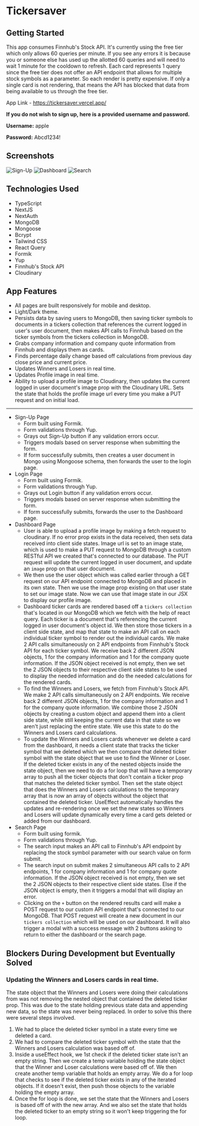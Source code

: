 # Tickersaver

## Getting Started

This app consumes Finnhub's Stock API. It's currently using the free tier which only allows 60 queries per minute. If you see any errors it is because you or someone else has used up the allotted 60 queries and will need to wait 1 minute for the cooldown to refresh. Each card represents 1 query since the free tier does not offer an API endpoint that allows for multiple stock symbols as a parameter. So each render is pretty expensive. If only a single card is not rendering, that means the API has blocked that data from being available to us through the free tier.

App Link - https://tickersaver.vercel.app/

**If you do not wish to sign up, here is a provided username and password.**

**Username:** apple

**Password:** Abcd1234!

## Screenshots

![Sign-Up](https://i.imgur.com/6K6UT3W.png)
![Dashboard](https://i.imgur.com/zpLvC8a.png)
![Search](https://i.imgur.com/NhsCR5Q.png)

## Technologies Used

- TypeScript
- NextJS
- NextAuth
- MongoDB
- Mongoose
- Bcrypt
- Tailwind CSS
- React Query
- Formik
- Yup
- Finnhub's Stock API
- Cloudinary

## App Features

- All pages are built responsively for mobile and desktop.
- Light/Dark theme.
- Persists data by saving users to MongoDB, then saving ticker symbols to documents in a tickers collection that references the current logged in user's user document, then makes API calls to Finnhub based on the ticker symbols from the tickers collection in MongoDB.
- Grabs company information and company quote information from Finnhub and displays them as cards.
- Finds percentage daily change based off calculations from previous day close price and current price.
- Updates Winners and Losers in real time.
- Updates Profile image in real time.
- Ability to upload a profile image to Cloudinary, then updates the current logged in user document's image prop with the Cloudinary URL. Sets the state that holds the profile image url every time you make a PUT request and on initial load.

---

- Sign-Up Page
  - Form built using Formik.
  - Form validations through Yup.
  - Grays out Sign-Up button if any validation errors occur.
  - Triggers modals based on server response when submitting the form.
  - If form successfully submits, then creates a user document in Mongo using Mongoose schema, then forwards the user to the login page.
- Login Page
  - Form built using Formik.
  - Form validations through Yup.
  - Grays out Login button if any validation errors occur.
  - Triggers modals based on server response when submitting the form.
  - If form successfully submits, forwards the user to the Dashboard page.
- Dashboard Page
  - User is able to upload a profile image by making a fetch request to cloudinary. If no error prop exists in the data received, then sets data received into client side states. Image url is set to an image state, which is used to make a PUT request to MongoDB through a custom RESTful API we created that's connected to our database. The PUT request will update the current logged in user document, and update an `image` prop on that user document.
  - We then use the user object which was called earlier through a GET request on our API endpoint connected to MongoDB and placed in its own state. Then we use the image prop existing on that user state to set our image state. Now we can use that image state in our JSX to display our profile image.
  - Dashboard ticker cards are rendered based off a `tickers collection` that's located in our MongoDB which we fetch with the help of react query. Each ticker is a document that's referencing the current logged in user document's object id. We then store those tickers in a client side state, and map that state to make an API call on each individual ticker symbol to render out the individual cards. We make 2 API calls simultaneously on 2 API endpoints from Finnhub's Stock API for each ticker symbol. We receive back 2 different JSON objects, 1 for the company information and 1 for the company quote information. If the JSON object received is not empty, then we set the 2 JSON objects to their respective client side states to be used to display the needed information and do the needed calculations for the rendered cards.
  - To find the Winners and Losers, we fetch from Finnhub's Stock API. We make 2 API calls simultaneously on 2 API endpoints. We receive back 2 different JSON objects, 1 for the company information and 1 for the company quote information. We combine those 2 JSON objects by creating a custom object and append them into a client side state, while still keeping the current data in that state so we aren't just replacing the entire state. We use this state to do the Winners and Losers card calculations.
  - To update the Winners and Losers cards whenever we delete a card from the dashboard, it needs a client state that tracks the ticker symbol that we deleted which we then compare that deleted ticker symbol with the state object that we use to find the Winner or Loser. If the deleted ticker exists in any of the nested objects inside the state object, then we need to do a for loop that will have a temporary array to push all the ticker objects that don't contain a ticker prop that matches the deleted ticker symbol. Then set the state object that does the Winners and Losers calculations to the temporary array that is now an array of objects without the object that contained the deleted ticker. UseEffect automatically handles the updates and re-rendering once we set the new states so Winners and Losers will update dynamically every time a card gets deleted or added from our dashboard.
- Search Page
  - Form built using formik.
  - Form validations through Yup.
  - The search input makes an API call to Finnhub's API endpoint by replacing the stock symbol parameter with our search value on form submit.
  - The search input on submit makes 2 simultaneous API calls to 2 API endpoints, 1 for company information and 1 for company quote information. If the JSON object received is not empty, then we set the 2 JSON objects to their respective client side states. Else if the JSON object is empty, then it triggers a modal that will display an error.
  - Clicking on the `+` button on the rendered results card will make a POST request to our custom API endpoint that's connected to our MongoDB. That POST request will create a new document in our `tickers collection` which will be used on our dashboard. It will also trigger a modal with a success message with 2 buttons asking to return to either the dashboard or the search page.

## Blockers During Development but Eventually Solved

### Updating the Winners and Losers cards in real time.

The state object that the Winners and Losers were doing their calculations from was not removing the nested object that contained the deleted ticker prop. This was due to the state holding previous state data and appending new data, so the state was never being replaced. In order to solve this there were several steps involved.

1.  We had to place the deleted ticker symbol in a state every time we deleted a card.
2.  We had to compare the deleted ticker symbol with the state that the Winners and Losers calculation was based off of.
3.  Inside a useEffect hook, we 1st check if the deleted ticker state isn't an empty string. Then we create a temp variable holding the state object that the Winner and Loser calculations were based off of. We then create another temp variable that holds an empty array. We do a for loop that checks to see if the deleted ticker exists in any of the iterated objects. If it doesn't exist, then push those objects to the variable holding the empty array.
4.  Once the for loop is done, we set the state that the Winners and Losers is based off of with the new array. And we also set the state that holds the deleted ticker to an empty string so it won't keep triggering the for loop.

